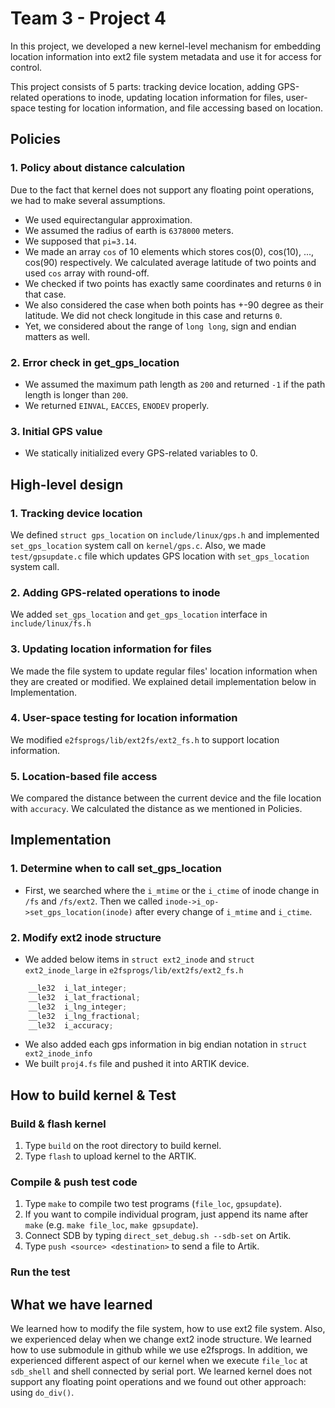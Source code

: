 # Team 3 - Project 4

In this project, we developed a new kernel-level mechanism for embedding location information into ext2 file system metadata and use it for access for control. 

This project consists of 5 parts:
tracking device location, 
adding GPS-related operations to inode,
updating location information for files,
user-space testing for location information, 
and file accessing based on location.

## Policies

### 1. Policy about distance calculation

Due to the fact that kernel does not support any floating point operations, we had to make several assumptions.

-	We used equirectangular approximation.
-	We assumed the radius of earth is `6378000` meters.
-	We supposed that `pi=3.14`.
-	We made an array `cos` of 10 elements which stores cos(0), cos(10), ..., cos(90) respectively. We calculated average latitude of two points and used `cos` array with round-off.
- We checked if two points has exactly same coordinates and returns `0` in that case.
- We also considered the case when both points has +-90 degree as their latitude. We did not check longitude in this case and returns `0`.
- Yet, we considered about the range of `long long`, sign and endian matters as well. 

### 2. Error check in get_gps_location

- We assumed the maximum path length as `200` and returned `-1` if the path length is longer than `200`.
- We returned `EINVAL`, `EACCES`, `ENODEV` properly.

### 3. Initial GPS value
- We statically initialized every GPS-related variables to 0.

## High-level design

### 1. Tracking device location

We defined `struct gps_location` on `include/linux/gps.h` and implemented `set_gps_location` system call on `kernel/gps.c`. Also, we made `test/gpsupdate.c` file which updates GPS location with `set_gps_location` system call.

### 2. Adding GPS-related operations to inode

We added `set_gps_location` and `get_gps_location` interface in `include/linux/fs.h`

### 3. Updating location information for files

We made the file system to update regular files' location information when they are created or modified. We explained detail implementation below in Implementation.

### 4. User-space testing for location information

We modified `e2fsprogs/lib/ext2fs/ext2_fs.h` to support location information. 

### 5. Location-based file access

We compared the distance between the current device and the file location with `accuracy`. We calculated the distance as we mentioned in Policies.

## Implementation

### 1. Determine when to call set_gps_location

- First, we searched where the `i_mtime` or the `i_ctime` of inode change in `/fs` and `/fs/ext2`. Then we called `inode->i_op->set_gps_location(inode)` after every change of `i_mtime` and `i_ctime`. 

### 2. Modify ext2 inode structure

- We added below items in `struct ext2_inode` and `struct ext2_inode_large` in `e2fsprogs/lib/ext2fs/ext2_fs.h`
```c
	__le32	i_lat_integer;
	__le32	i_lat_fractional;
	__le32	i_lng_integer;
	__le32	i_lng_fractional;
	__le32	i_accuracy;
```
- We also added each gps information in big endian notation in `struct ext2_inode_info`
- We built `proj4.fs` file and pushed it into ARTIK device.

## How to build kernel & Test

### Build & flash kernel
1. Type `build` on the root directory to build kernel.
2. Type `flash` to upload kernel to the ARTIK.

### Compile & push test code
1. Type `make` to compile two test programs (`file_loc`, `gpsupdate`).
2. If you want to compile individual program, just append its name after `make` (e.g. `make file_loc`, `make gpsupdate`).
3. Connect SDB by typing `direct_set_debug.sh --sdb-set` on Artik.
4. Type `push <source> <destination>` to send a file to Artik.

### Run the test


## What we have learned

We learned how to modify the file system, how to use ext2 file system. Also, we experienced delay when we change ext2 inode structure. We learned how to use submodule in github while we use e2fsprogs. In addition, we experienced different aspect of our kernel when we execute `file_loc` at `sdb_shell` and shell connected by serial port. We learned kernel does not support any floating point operations and we found out other approach: using `do_div()`. 
